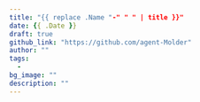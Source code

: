 ```yaml
---
title: "{{ replace .Name "-" " " | title }}"
date: {{ .Date }}
draft: true
github_link: "https://github.com/agent-Molder"
author: ""
tags:
  - 
bg_image: ""
description: ""
---
```



